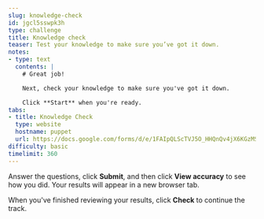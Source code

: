 ```yaml
---
slug: knowledge-check
id: jgcl5sswpk3h
type: challenge
title: Knowledge check
teaser: Test your knowledge to make sure you’ve got it down.
notes:
- type: text
  contents: |
    # Great job!

    Next, check your knowledge to make sure you've got it down.

    Click **Start** when you're ready.
tabs:
- title: Knowledge Check
  type: website
  hostname: puppet
  url: https://docs.google.com/forms/d/e/1FAIpQLScTVJ5O_HHQnQv4jX6KGzMS93YZMsWqaRRajBzvjgALaznoHQ/viewform?embedded=true
difficulty: basic
timelimit: 360
---
```

Answer the questions, click **Submit**, and then click **View accuracy** to see how you did. Your results will appear in a new browser tab.

When you've finished reviewing your results, click **Check** to continue the track.